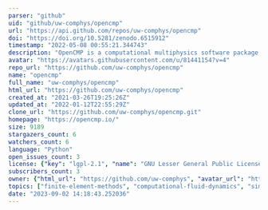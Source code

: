```yaml
---
parser: "github"
uid: "github/uw-comphys/opencmp"
url: "https://api.github.com/repos/uw-comphys/opencmp"
doi: "https://doi.org/10.5281/zenodo.6515912"
timestamp: "2022-05-08 00:55:21.344743"
description: "OpenCMP is a computational multiphysics software package based on the finite element method. It is primarily intended for physicochemical processes involving significant convective flow."
avatar: "https://avatars.githubusercontent.com/u/81441154?v=4"
repo_url: "https://github.com/uw-comphys/opencmp"
name: "opencmp"
full_name: "uw-comphys/opencmp"
html_url: "https://github.com/uw-comphys/opencmp"
created_at: "2021-03-26T19:25:26Z"
updated_at: "2022-01-12T22:55:29Z"
clone_url: "https://github.com/uw-comphys/opencmp.git"
homepage: "https://opencmp.io/"
size: 9189
stargazers_count: 6
watchers_count: 6
language: "Python"
open_issues_count: 3
license: {"key": "lgpl-2.1", "name": "GNU Lesser General Public License v2.1", "spdx_id": "LGPL-2.1", "url": "https://api.github.com/licenses/lgpl-2.1", "node_id": "MDc6TGljZW5zZTEx"}
subscribers_count: 3
owner: {"html_url": "https://github.com/uw-comphys", "avatar_url": "https://avatars.githubusercontent.com/u/81441154?v=4", "login": "uw-comphys", "type": "Organization"}
topics: ["finite-element-methods", "computational-fluid-dynamics", "simulation", "modeling"]
date: "2023-09-02 14:18:43.252036"
---
```

